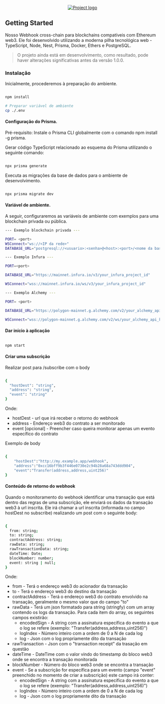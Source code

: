 <p align="center">
  <a href="" rel="noopener">
 <img src="https://i.postimg.cc/k4xPc7vh/parfinlog.jpg" alt="Project logo"></a>
</p>
<h3 align="center"></h3>

## Getting Started

Nosso Webhook cross-chain para blockchains compatíveis com Ethereum web3. Ele foi desenvolvido utilizando a moderna pilha tecnológica web - TypeScript, Node, Nest, Prisma, Docker, Ethers e PostgreSQL.


> O projeto ainda está em desenvolvimento, como resultado, pode haver alterações significativas antes da versão 1.0.0.




### Instalação

Inicialmente, procederemos à preparação do ambiente.

```bash

npm install

# Preparar variável de ambiente
cp ./.env
```

#### Configuração do Prisma.

Pré-requisito: Instale o Prisma CLI globalmente com o comando npm install -g prisma.

Gerar código TypeScript relacionado ao esquema do Prisma utilizando o seguinte comando: 

```bash

npx prisma generate

```
Executa as migrações da base de dados para o ambiente de desenvolvimento.

```bash

npx prisma migrate dev

```
#### Variável de ambiente.

A seguir, configuraremos as variáveis de ambiente com exemplos para uma blockchain privada ou pública.

```bash
--- Exemplo blockchain privada ---

PORT= <port>
WSConnect="ws://<IP da rede>"
DATABASE_URL="postgresql://<usuario>:<senha>@<host>:<port>/<nome da base de dados>?schema=public"
```

```bash
--- Exemplo Infura ---

PORT=<port>

DATABASE_URL="https://mainnet.infura.io/v3/your_infura_project_id"

WSConnect="wss://mainnet.infura.io/ws/v3/your_infura_project_id"

--- Exemplo Alchemy ---

PORT= <port>

DATABASE_URL="https://polygon-mainnet.g.alchemy.com/v2/your_alchemy_api_key"

WSConnect="wss://polygon-mainnet.g.alchemy.com/v2/ws/your_alchemy_api_key"
```

#### Dar início à aplicação


```bash

npm start

```

#### Criar uma subscrição

Realizar post para /subscribe com o body
```bash

{
  "hostDest": "string",
  "address": "string",
  "event": "string"
}

```
Onde:
- hostDest - url que irá receber o retorno do webhook
- address - Endereço web3 do contrato a ser monitorado
- event [opcional] - Preencher caso queira monitorar apenas um evento específico do contrato

Exemplo de body
```bash

{
    "hostDest":"http://my.example.app/webhook",
    "address":"0xcc16bff9b3f446e0730e2c94b28a68a743ddd904",
    "event":"Transfer(address,address,uint256)"
}

```
#### Conteúdo de retorno do webhook

Quando o monitoramento do webhook identificar uma transação que está dentro das regras de uma subscrição, ele enviará os dados da transação web3 à url inscrita. Ele irá chamar a url inscrita (informada no campo hostDest no subscribe) realizando um post com o seguinte body:
```bash

{
  from: string;
  to: string;
  contractAddress: string;
  rawData: string;
  rawTransactionData: string;
  dateTime: Date;
  blockNumber: number;
  event: string | null;
}

```
Onde:
- from - Terá o endereço web3 do acionador da transação
- to - Terá o endereço web3 do destino da transação
- contractAddress - Terá o endereço web3 do contrato envolvido na transação, geralmente o mesmo valor que do campo "to"
- rawData - Terá um json formatado para string (stringfy) com um array contendo os logs da transação. Para cada item do array, os seguintes campos existirão:
  - encodedSign - A string com a assinatura específica do evento a que o log se refere (exemplo: "Transfer(address,address,uint256)")
  - logIndex - Número inteiro com a ordem de 0 a N de cada log
  - log - Json com o log propriamente dito da transação
- rawTransaction - Json com o "transaction receipt" da trasação em questão
- dateTime - DateTime com o valor vindo do timestamp do bloco web3 onde se encontra a transação monitorada
- blockNumber - Número do bloco web3 onde se encontra a transação 
- event - Se a subscrição for específica para um evento (campo "event" preenchido no momento de criar a subscrição) este campo irá conter:
  - encodedSign - A string com a assinatura específica do evento a que o log se refere (exemplo: "Transfer(address,address,uint256)")
  - logIndex - Número inteiro com a ordem de 0 a N de cada log
  - log - Json com o log propriamente dito da transação